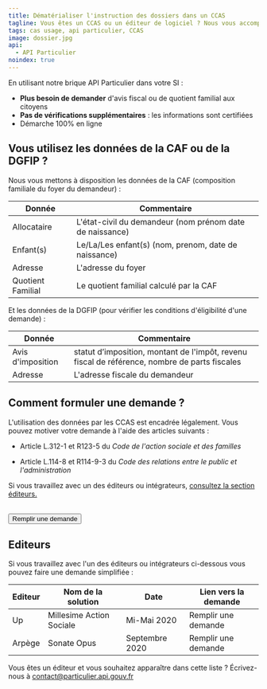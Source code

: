 ```yaml
---
title: Dématérialiser l'instruction des dossiers dans un CCAS
tagline: Vous êtes un CCAS ou un éditeur de logiciel ? Nous vous accompagnons avec l'API Particulier pour accéder facilement aux données de la CAF et de la DGFIP.
tags: cas usage, api particulier, CCAS
image: dossier.jpg
api:
  - API Particulier
noindex: true
---
```


En utilisant notre brique API Particulier dans votre SI :

- **Plus besoin de demander** d'avis fiscal ou de quotient familial aux citoyens
- **Pas de vérifications supplémentaires** : les informations sont certifiées
- Démarche 100% en ligne

## Vous utilisez les données de la CAF ou de la DGFIP ?

Nous vous mettons à disposition les données de la CAF (composition familiale du foyer du demandeur) :

| Donnée            | Commentaire                                              |
| ----------------- | -------------------------------------------------------- |
| Allocataire       | L'état-civil du demandeur (nom prénom date de naissance) |
| Enfant(s)         | Le/La/Les enfant(s) (nom, prenom, date de naissance)     |
| Adresse           | L'adresse du foyer                                       |
| Quotient Familial | Le quotient familial calculé par la CAF                  |

Et les données de la DGFIP (pour vérifier les conditions d'éligibilité d'une demande) :

| Donnée            | Commentaire                                                                                   |
| ----------------- | --------------------------------------------------------------------------------------------- |
| Avis d'imposition | statut d’imposition, montant de l'impôt, revenu fiscal de référence, nombre de parts fiscales |
| Adresse           | L'adresse fiscale du demandeur                                                                |

<!-- ## Ils l'ont fait

<Quote>
Lorem ipsum dolor sit amet, consectetur adipiscing elit, sed do eiusmod tempor incididunt ut labore et dolore magna aliqua. Ut enim ad minim veniam, quis nostrud exercitation ullamco laboris nisi ut aliquip ex ea commodo consequat. Duis aute irure dolor in reprehenderit in voluptate velit esse cillum dolore eu fugiat nulla pariatur. Excepteur sint occaecat cupidatat non proident, sunt in culpa qui officia deserunt mollit anim id est laborum.
</Quote> -->

## Comment formuler une demande ?

L'utilisation des données par les CCAS est encadrée légalement. Vous pouvez motiver votre demande à l'aide des articles suivants :

- Article <External href="https://www.legifrance.gouv.fr/affichCodeArticle.do?idArticle=LEGIARTI000026799356&cidTexte=LEGITEXT000006074069&dateTexte=20121219">L.312-1</External> et <External href="https://www.legifrance.gouv.fr/affichCodeArticle.do?idArticle=LEGIARTI000031106561&cidTexte=LEGITEXT000006074069&dateTexte=20150809"> R123-5 </External> du _Code de l'action sociale et des familles_

- Article <External href="https://www.legifrance.gouv.fr/affichCodeArticle.do?idArticle=LEGIARTI000033219997&cidTexte=LEGITEXT000031366350&dateTexte=20161009">L.114-8</External> et <External href="https://www.legifrance.gouv.fr/affichCodeArticle.do;jsessionid=83A5E43D6A6710F0F0FFE705AA476AA5.tplgfr26s_3?cidTexte=LEGITEXT000031366350&idArticle=LEGIARTI000038029900&dateTexte=20190213&categorieLien=id#LEGIARTI000038029900">R114-9-3 </External> du _Code des relations entre le public et l'administration_

Si vous travaillez avec un des éditeurs ou intégrateurs, <a href='#editeurs'>consultez la section éditeurs.</a>

<NextSteps/>
<br/>
<Button href="https://datapass.api.gouv.fr/api-particulier?scopes=%7B%22dgfip_avis_imposition%22%3Atrue%2C%22dgfip_adresse%22%3Atrue%2C%22cnaf_quotient_familial%22%3Atrue%2C%22cnaf_allocataires%22%3Atrue%2C%22cnaf_enfants%22%3Atrue%2C%22cnaf_adresse%22%3Afalse%7D">Remplir une demande</Button>

## Editeurs

Si vous travaillez avec l'un des éditeurs ou intégrateurs ci-dessous vous pouvez faire une demande simplifiée :

| Editeur | Nom de la solution       | Date           | Lien vers la demande                                                                                                                                                                                                                                                                                                                                                                                                                                                                                                                                                                                                                                                                                                                                                                                                                                                                                                                                                        |
| ------- | ------------------------ | -------------- | --------------------------------------------------------------------------------------------------------------------------------------------------------------------------------------------------------------------------------------------------------------------------------------------------------------------------------------------------------------------------------------------------------------------------------------------------------------------------------------------------------------------------------------------------------------------------------------------------------------------------------------------------------------------------------------------------------------------------------------------------------------------------------------------------------------------------------------------------------------------------------------------------------------------------------------------------------------------------- |
| Up      | Millesime Action Sociale | Mi-Mai 2020    | <External href="https://datapass.api.gouv.fr/api-particulier?fondement_juridique_title=Pr%C3%A9ciser%20ici%20les%20d%C3%A9lib%C3%A9rations%20du%20conseil%20d%27administration%20qui%20d%C3%A9taillent%20les%20modalit%C3%A9s%20de%20calcul%20du%20montant%20des%20aides%20et%2Fou%20du%20prix%20de%20services.%20%0ALorsque%20le%20calcul%20du%20montant%20des%20aides%20est%20%C3%A0%20la%20libre%20appr%C3%A9ciation%20du%20travailleur%20social%20ou%20de%20la%20commission%20d%E2%80%99attribution%2C%20pr%C3%A9ciser%20sur%20quels%20%C3%A9l%C3%A9ments%20se%20basent%20la%20d%C3%A9cision.&fondement_juridique_url=Joindre%20les%20d%C3%A9lib%C3%A9rations%20ou%20proc%C3%A9dures%20internes%20concern%C3%A9es.&scopes=%7B%22dgfip_avis_imposition%22%3Atrue%2C%22dgfip_adresse%22%3Afalse%2C%22cnaf_quotient_familial%22%3Atrue%2C%22cnaf_allocataires%22%3Afalse%2C%22cnaf_enfants%22%3Afalse%2C%22cnaf_adresse%22%3Afalse%7D#head">Remplir une demande</External> |
| Arpège  | Sonate Opus              | Septembre 2020 | <External href="">Remplir une demande</External>                                                                                                                                                                                                                                                                                                                                                                                                                                                                                                                                                                                                                                                                                                                                                                                                                                                                                                                            |

Vous êtes un éditeur et vous souhaitez apparaître dans cette liste ? Écrivez-nous à [contact@particulier.api.gouv.fr](mailto:contact@particulier.api.gouv.fr)
